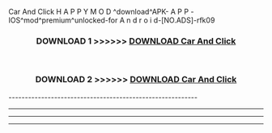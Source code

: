  Car And Click  H A P P Y M O D ^download^APK- A P P -IOS^mod^premium^unlocked-for A n d r o i d-[NO.ADS]-rfk09



<div align="center">

<h3>DOWNLOAD 1 >>>>>> <a href="https://en-mod.web.app/?en= Car And Click ">DOWNLOAD Car And Click  </a></h3><br>

<h3>DOWNLOAD 2 >>>>>> <a href="https://en-mod.web.app/?en= Car And Click ">DOWNLOAD Car And Click  </a></h3>

</div>
----------------------------------------------------------

----------------------------------------------------------

----------------------------------------------------------

----------------------------------------------------------



